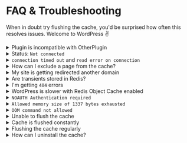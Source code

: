 # FAQ & Troubleshooting

When in doubt try flushing the cache, you'd be surprised how often this resolves issues. Welcome to WordPress ✌️

<details>
<summary>Plugin is incompatible with OtherPlugin</summary>

Unfortunately many plugin authors don't bother testing their plugins with a persistent object cache. If you’re experiencing a compatibility issue with another plugin in combination with Redis Object Cache, please contact the support team of the **other plugin** regarding the issue.

This plugin is **not the issue**, it's just providing WordPress with `wp_cache_*()` functions for persistent caching.
</details>

<details>
<summary>Status: <code>Not connected</code></summary>

This means that either [Redis Server](https://redis.io) is not installed and running, or the plugin is not configured correctly. 
    
First, make sure you followed the [installation instructions](https://github.com/rhubarbgroup/redis-cache/blob/develop/INSTALL.md) and that Redis Server is up and running:

```bash
redis-cli PING

# or specify a custom host/port
redis-cli -h 127.0.0.1 -p 6379 PING
```

If Redis Server is not installed and running, follow the installation instructions, or ask your hosting company for assistance.

Next, make sure confirm the `wp-config.php` file contains the correct `WP_REDIS_*` constants and configuration constants are defined high up in the `wp-config.php` **above the lines**:

```php
/* That's all, stop editing! Happy publishing. */
require_once(ABSPATH . 'wp-settings.php');
```

If you moved all constants above those lines and the plugin still shows `Not Connected`, double check your [connection options](https://github.com/rhubarbgroup/redis-cache#connections), or ask your hosting provider for assistance.
</details>

<details>
<summary><code>connection timed out</code> and <code>read error on connection</code></summary>
If the error occurs rarely, ignore it, Redis Server is having a hiccup. If it persists, read the answer to "Status: <code>Not connected</code>".
</details>

<details>
<summary>How can I exclude a page from the cache?</summary>

Object caching caches only **objects**, not **pages**. You cannot exclude a page from using the object cache, because object caching is not URL-centric. You also cannot exclude the WordPress admin dashboard from using object caching, because then you risk the cache going stale and even loosing data.

If you’re experiencing a compatibility issue with another plugin in combination with Redis Object Cache, please contact the support team of the plugin regarding the issue and ask them to ensure it's compatible with persistent object cache backends, like Redis.
</details>

<details>
<summary>My site is getting redirected another domain</summary>

That happens when the same `WP_REDIS_DATABASE` index is used for multiple WordPress installations. You **MUST** set a separate `WP_REDIS_DATABASE` and `WP_REDIS_PREFIX` for each domain to avoid data collision.

Once your site is being redirected, you **MUST** flush the entire Redis Server using the `FLUSHALL` command to recover from this error:

```bash
redis-cli -h 127.0.01 -p 6379 FLUSHALL
```
</details>

<details>
<summary>Are transients stored in Redis?</summary>

Yes. The WordPress [Transients API](https://developer.wordpress.org/apis/transients/) will use Redis to store transients and not the `options` table.

After enabling Redis Object Cache, consider deleting all database transients:

```bash
wp transient delete-all
```

```sql
DELETE FROM `wp_options`
WHERE `option_name` LIKE '_transient_%'
OR `option_name` LIKE '_site_transient_%';
```
</details>

<details>
<summary>I'm getting <code>404</code> errors</summary>

This may be an issue with WordPress 6.1's [query caching](https://make.wordpress.org/core/2022/10/07/improvements-to-wp_query-performance-in-6-1/) feature, which you can disable by creating your own [Must Use Plugin](https://wordpress.org/documentation/article/must-use-plugins/) containing this snippet:

```php
add_action( 'parse_query', function ( $wp_query ) {
    $wp_query->query_vars[ 'cache_results' ] = false;
} );
```

</details>

<details>
<summary>WordPress is slower with Redis Object Cache enabled</summary>

This should never always means **something is broken**.

1. Does the plugin show "Connected"?
2. Is Redis Server responding too slowly? Run `redis-cli --latency-history` to find out.
3. Is Redis Server maxing out it's RAM or CPU?
</details>

<details>
<summary><code>NOAUTH Authentication required</code></summary>

You either need to add the `WP_REDIS_PASSWORD` constant to your `wp-config.php` file, or move the constant above higher up in your `wp-config.php` file, above these lines:

```php
/* That's all, stop editing! Happy publishing. */
require_once(ABSPATH . 'wp-settings.php');
```
</details>

<details>
<summary><code>Allowed memory size of 1337 bytes exhausted</code></summary>

This can happen when using a persistent object cache. Increase PHP's memory limit.

- <https://wordpress.org/documentation/article/common-wordpress-errors/#allowed-memory-size-exhausted>
- <https://woocommerce.com/document/increasing-the-wordpress-memory-limit/>
</details>

<details>
<summary><code>OOM command not allowed</code></summary>

This can happen when Redis Server runs out of memory and no `maxmemory-policy` was set in the `redis.conf`.

- <https://aws.amazon.com/premiumsupport/knowledge-center/oom-command-not-allowed-redis/>

Alternatively, you can set the `WP_REDIS_MAXTTL` constant to something relatively low (like `3600` seconds) and flush the cache.
</details>

<details>
<summary>Unable to flush the cache</summary>

If your site is unreachable, you can flush the cache without access to the WordPress dashboard. 

Try running `wp cache flush`, or using `redis-cli` directly:

```bash
redis-cli -h 127.0.01 -p 6379 FLUSHALL
```

Alternatively, you can use a desktop client like [Medis](https://getmedis.com) or [RedisInsight](https://redis.com/redis-enterprise/redis-insight/) to connect to your Redis Server and flush it by executing `FLUSHALL`.
</details>

<details>
<summary>Cache is flushed constantly</summary>

If you don't see metrics building up, or your site is not getting faster, you might have an active plugin that flushes the object cache frequently. To diagnose this issue you can use the following snippet to find the source of the cache flush:

```php
add_action(
    'redis_object_cache_flush',
    function( $results, $delay, $selective, $salt, $execute_time ) {
        ob_start();
        echo date( 'c' ) . PHP_EOL;
        debug_print_backtrace();
        var_dump( func_get_args() );
        error_log( ABSPATH . '/redis-cache-flush.log', 3, ob_get_clean() );
    }, 10, 5
);
```

Once you found the plugin responsible by checking `redis-cache-flush.log`, you can contact the plugin author(s) and reporting the issue.
</details>

<details>
<summary>Flushing the cache regularly</summary>

It's considered a bad practise to flush the frequently, but sometimes 3rd party plugins and themes just don't play nice with persistent object caches. When the plugin/theme authors refuse to fix their code you can use [WP Cron](https://developer.wordpress.org/plugins/cron/) to flush the Redis object cache frequently.

```php
if ( ! wp_next_scheduled( 'flush_redis_cache' ) ) {
    wp_schedule_event( time(), 'hourly', 'flush_redis_cache' );
}

add_action( 'flush_redis_cache', 'wp_cache_flush' );
```
</details>

<details>
<summary>How can I uninstall the cache?</summary>

Before [uninstalling the plugin](https://wordpress.org/documentation/article/manage-plugins/#uninstalling-plugins-1), be sure to disable the cache via `WordPress -> Settings -> Redis`.

If you already removed the plugin before doing so, you can delete the `object-cache.php` file in your `/wp-content/` directly.
</details>
